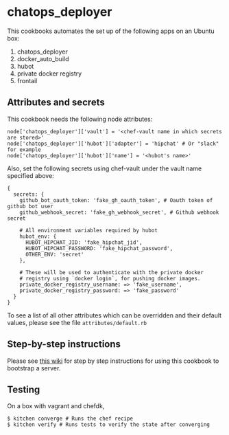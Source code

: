 # chatops_deployer

This cookbooks automates the set up of the following apps on an Ubuntu box:

1. chatops_deployer
2. docker_auto_build
3. hubot
4. private docker registry
5. frontail

## Attributes and secrets

This cookbook needs the following node attributes:

```
node['chatops_deployer']['vault'] = '<chef-vault name in which secrets are stored>'
node['chatops_deployer']['hubot']['adapter'] = 'hipchat' # Or "slack" for example
node['chatops_deployer']['hubot']['name'] = '<hubot's name>'
```

Also, set the following secrets using chef-vault under the vault name specified above:

```
{
  secrets: {
    github_bot_oauth_token: 'fake_gh_oauth_token', # Oauth token of github bot user
    github_webhook_secret: 'fake_gh_webhook_secret', # Github webhook secret

    # All environment variables required by hubot
    hubot_env: {
      HUBOT_HIPCHAT_JID: 'fake_hipchat_jid',
      HUBOT_HIPCHAT_PASSWORD: 'fake_hipchat_password',
      OTHER_ENV: 'secret'
    },

    # These will be used to authenticate with the private docker
    # registry using `docker login`, for pushing docker images.
    private_docker_registry_username: => 'fake_username',
    private_docker_registry_password: => 'fake_password'
  }
}
```

To see a list of all other attributes which can be overridden and their default
values, please see the file `attributes/default.rb`

## Step-by-step instructions

Please see [this wiki](https://github.com/code-mancers/chef_chatops_deployer/wiki/User-manual) for step by step
instructions for using this cookbook to bootstrap a server.

## Testing

On a box with vagrant and chefdk,

```
$ kitchen converge # Runs the chef recipe
$ kitchen verify # Runs tests to verify the state after converging
```
